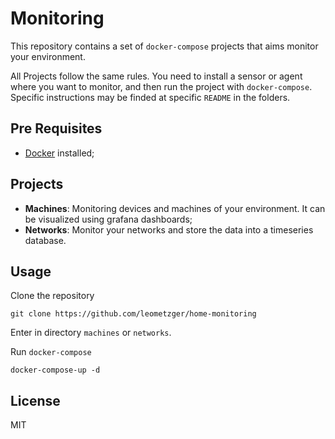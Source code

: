 # Monitoring

This repository contains a set of `docker-compose` projects that aims monitor your environment. 

All Projects follow the same rules. You need to install a sensor or agent
where you want to monitor, and then run the project with `docker-compose`.
Specific instructions may be finded at specific `README` in the folders.

## Pre Requisites 

- [Docker](https://docs.docker.com/get-docker/) installed;

## Projects

* **Machines**: Monitoring devices and machines of your environment. It can be visualized
using grafana dashboards;
* **Networks**: Monitor your networks and store the data into a timeseries database.

## Usage

Clone the repository

```
git clone https://github.com/leometzger/home-monitoring
```

Enter in directory `machines` or `networks`.

Run `docker-compose`

```
docker-compose-up -d
```

## License

MIT